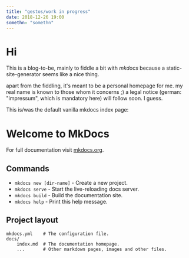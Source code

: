 ```yaml
---
title: "gestos/work in progress"
date: 2018-12-26 19:00
somethn: "somethn"
---
```


# Hi

This is a blog-to-be, mainly to fiddle a bit with *mkdocs* because a static-site-generator seems like a nice thing.

apart from the fiddling, it's meant to be a personal homepage for me. my real name is known to those whom it concerns ;) 
a legal notice (german: "impressum", which is mandatory here) will follow soon. I guess.

This is/was the default vanilla mkdocs index page:


# Welcome to MkDocs

For full documentation visit [mkdocs.org](https://mkdocs.org).

## Commands

* `mkdocs new [dir-name]` - Create a new project.
* `mkdocs serve` - Start the live-reloading docs server.
* `mkdocs build` - Build the documentation site.
* `mkdocs help` - Print this help message.

## Project layout

    mkdocs.yml    # The configuration file.
    docs/
        index.md  # The documentation homepage.
        ...       # Other markdown pages, images and other files.
